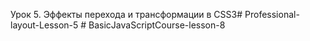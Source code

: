 Урок 5. Эффекты перехода и трансформации в CSS3#   P r o f e s s i o n a l - l a y o u t - L e s s o n - 5  
 #   B a s i c J a v a S c r i p t C o u r s e - l e s s o n - 8  
 
